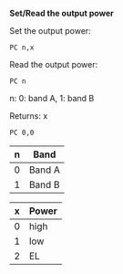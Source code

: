 __Set/Read the output power__

Set the output power:

	PC n,x

Read the output power:

	PC n
	
n: 0: band A, 1: band B

Returns: x

`PC 0,0`

|n|Band|
|---|---|
|0|Band A
|1|Band B

|x|Power|
|---|---|
|0|high
|1|low
|2|EL


